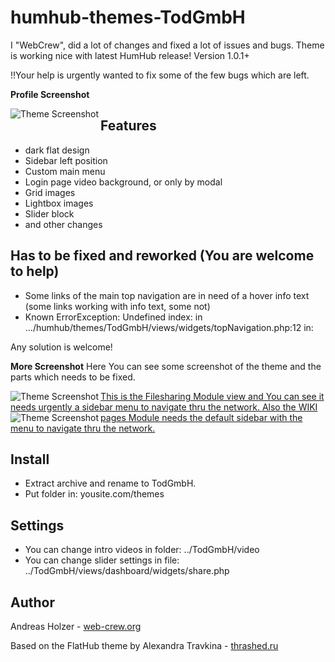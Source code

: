 #  humhub-themes-TodGmbH

I "WebCrew", did a lot of changes and fixed a lot of issues and bugs. 
Theme is working nice with latest HumHub release! Version 1.0.1+

!!Your help is urgently wanted to fix some of the few bugs which are left.



**Profile Screenshot**


<a href="http://todgmbh.de">
    <img src="https://github.com/WebCrew/TodGmbH-HumHub-Theme/blob/master/profile.png?raw=true" alt="Theme Screenshot"
         title="HumHub TodGmbH Theme - Profile View" align="left" />
</a>




## Features
- dark flat design
- Sidebar left position
- Custom main menu
- Login page video background, or only by modal
- Grid images
- Lightbox images
- Slider block
- and other changes



## Has to be fixed and reworked (You are welcome to help)

- Some links of the main top navigation are in need of a hover info text (some links working with info text, some not)
- Known ErrorException: Undefined index: in .../humhub/themes/TodGmbH/views/widgets/topNavigation.php:12
in:
<?php // echo Html::a($item['icon'] . $item[''], $item['url'], $item['htmlOptions']); ?>
Any solution is welcome!



**More Screenshot**
Here You can see some screenshot of the theme and the parts which needs to be fixed.


<a href="http://web-crew.org">
    <img src="https://github.com/WebCrew/TodGmbH-HumHub-Theme/blob/master/filesharing.png?raw=true" alt="Theme Screenshot"
         title="HumHub TodGmbH Theme - Filesharing View" align="left" />This is the Filesharing Module view and You can see it needs urgently a sidebar menu to navigate thru the network.
</a>



<a href="http://todgmbh.de">
    <img src="https://github.com/WebCrew/TodGmbH-HumHub-Theme/blob/master/wiki.png?raw=true" alt="Theme Screenshot"
         title="HumHub TodGmbH Theme - WIKI View" align="left" />Also the WIKI pages Module needs the default sidebar with the menu to navigate thru the network.
</a>



## Install
- Extract archive and rename to TodGmbH.
- Put folder in: yousite.com/themes



## Settings
- You can change intro videos in folder: ../TodGmbH/video
- You can change slider settings in file: ../TodGmbH/views/dashboard/widgets/share.php



## Author
Andreas Holzer - [web-crew.org](http://web-crew.org)

Based on the FlatHub theme by Alexandra Travkina - [thrashed.ru](http://thrashed.ru)

